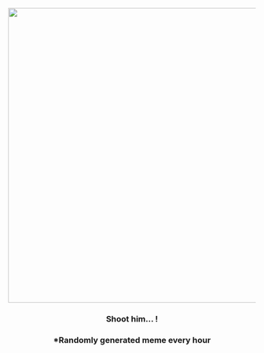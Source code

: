 <p align="center">
        <img src="https://i.redd.it/ops7v7w0y4b91.gif" width="600" height="600">
        </p>
        <h3 align="center">Shoot him... !</h3>
        <h3 align="center">*Randomly generated meme every hour</h3>
    